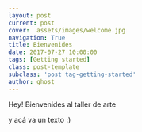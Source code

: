 ```yaml
---
layout: post
current: post
cover:  assets/images/welcome.jpg
navigation: True
title: Bienvenides
date: 2017-07-27 10:00:00
tags: [Getting started]
class: post-template
subclass: 'post tag-getting-started'
author: ghost
---
```


Hey! Bienvenides al taller de arte

y acá va un texto :)
